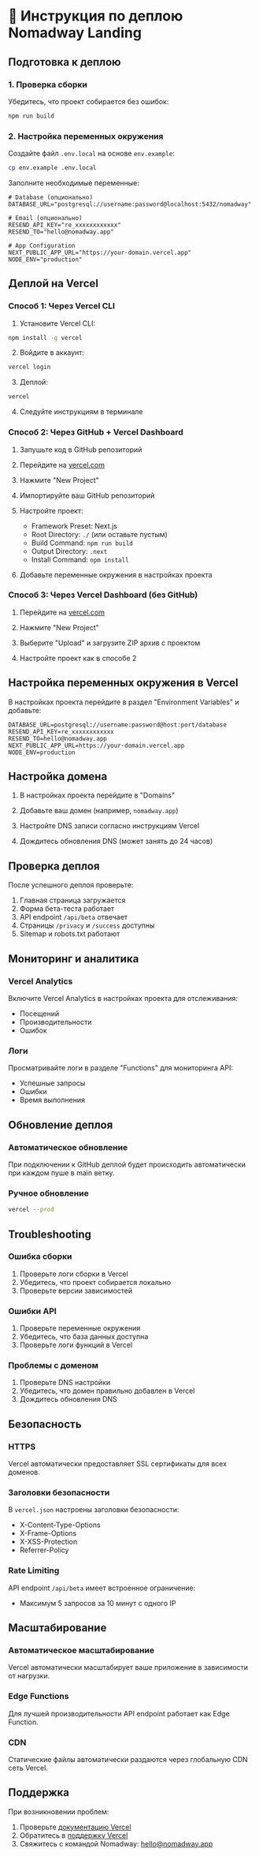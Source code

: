 # 🚀 Инструкция по деплою Nomadway Landing

## Подготовка к деплою

### 1. Проверка сборки

Убедитесь, что проект собирается без ошибок:

```bash
npm run build
```

### 2. Настройка переменных окружения

Создайте файл `.env.local` на основе `env.example`:

```bash
cp env.example .env.local
```

Заполните необходимые переменные:

```env
# Database (опционально)
DATABASE_URL="postgresql://username:password@localhost:5432/nomadway"

# Email (опционально)
RESEND_API_KEY="re_xxxxxxxxxxxx"
RESEND_TO="hello@nomadway.app"

# App Configuration
NEXT_PUBLIC_APP_URL="https://your-domain.vercel.app"
NODE_ENV="production"
```

## Деплой на Vercel

### Способ 1: Через Vercel CLI

1. Установите Vercel CLI:
```bash
npm install -g vercel
```

2. Войдите в аккаунт:
```bash
vercel login
```

3. Деплой:
```bash
vercel
```

4. Следуйте инструкциям в терминале

### Способ 2: Через GitHub + Vercel Dashboard

1. Запушьте код в GitHub репозиторий

2. Перейдите на [vercel.com](https://vercel.com)

3. Нажмите "New Project"

4. Импортируйте ваш GitHub репозиторий

5. Настройте проект:
   - Framework Preset: Next.js
   - Root Directory: `./` (или оставьте пустым)
   - Build Command: `npm run build`
   - Output Directory: `.next`
   - Install Command: `npm install`

6. Добавьте переменные окружения в настройках проекта

### Способ 3: Через Vercel Dashboard (без GitHub)

1. Перейдите на [vercel.com](https://vercel.com)

2. Нажмите "New Project"

3. Выберите "Upload" и загрузите ZIP архив с проектом

4. Настройте проект как в способе 2

## Настройка переменных окружения в Vercel

В настройках проекта перейдите в раздел "Environment Variables" и добавьте:

```env
DATABASE_URL=postgresql://username:password@host:port/database
RESEND_API_KEY=re_xxxxxxxxxxxx
RESEND_TO=hello@nomadway.app
NEXT_PUBLIC_APP_URL=https://your-domain.vercel.app
NODE_ENV=production
```

## Настройка домена

1. В настройках проекта перейдите в "Domains"

2. Добавьте ваш домен (например, `nomadway.app`)

3. Настройте DNS записи согласно инструкциям Vercel

4. Дождитесь обновления DNS (может занять до 24 часов)

## Проверка деплоя

После успешного деплоя проверьте:

1. Главная страница загружается
2. Форма бета-теста работает
3. API endpoint `/api/beta` отвечает
4. Страницы `/privacy` и `/success` доступны
5. Sitemap и robots.txt работают

## Мониторинг и аналитика

### Vercel Analytics

Включите Vercel Analytics в настройках проекта для отслеживания:
- Посещений
- Производительности
- Ошибок

### Логи

Просматривайте логи в разделе "Functions" для мониторинга API:
- Успешные запросы
- Ошибки
- Время выполнения

## Обновление деплоя

### Автоматическое обновление

При подключении к GitHub деплой будет происходить автоматически при каждом пуше в main ветку.

### Ручное обновление

```bash
vercel --prod
```

## Troubleshooting

### Ошибка сборки

1. Проверьте логи сборки в Vercel
2. Убедитесь, что проект собирается локально
3. Проверьте версии зависимостей

### Ошибки API

1. Проверьте переменные окружения
2. Убедитесь, что база данных доступна
3. Проверьте логи функций в Vercel

### Проблемы с доменом

1. Проверьте DNS настройки
2. Убедитесь, что домен правильно добавлен в Vercel
3. Дождитесь обновления DNS

## Безопасность

### HTTPS

Vercel автоматически предоставляет SSL сертификаты для всех доменов.

### Заголовки безопасности

В `vercel.json` настроены заголовки безопасности:
- X-Content-Type-Options
- X-Frame-Options
- X-XSS-Protection
- Referrer-Policy

### Rate Limiting

API endpoint `/api/beta` имеет встроенное ограничение:
- Максимум 5 запросов за 10 минут с одного IP

## Масштабирование

### Автоматическое масштабирование

Vercel автоматически масштабирует ваше приложение в зависимости от нагрузки.

### Edge Functions

Для лучшей производительности API endpoint работает как Edge Function.

### CDN

Статические файлы автоматически раздаются через глобальную CDN сеть Vercel.

## Поддержка

При возникновении проблем:

1. Проверьте [документацию Vercel](https://vercel.com/docs)
2. Обратитесь в [поддержку Vercel](https://vercel.com/support)
3. Свяжитесь с командой Nomadway: hello@nomadway.app 
